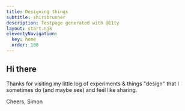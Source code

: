 ```yaml
---
title: Designing things
subtitle: shirsbrunner
description: Testpage generated with @11ty
layout: start.njk
eleventyNavigation:
  key: home
  order: 100
---
```


## Hi there
Thanks for visiting my little log of experiments & things "design" that I sometimes do (and maybe see) and feel like sharing. 

Cheers, Simon

